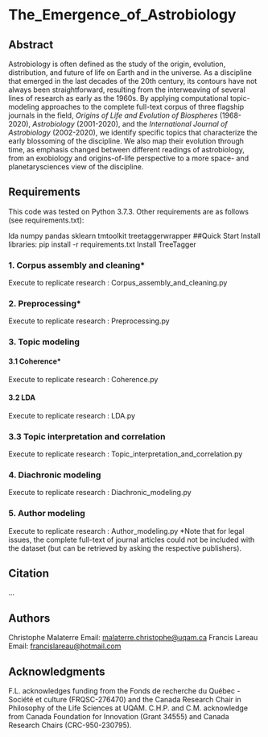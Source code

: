 # The_Emergence_of_Astrobiology
## Abstract
Astrobiology is often defined as the study of the origin, evolution, distribution, and future of life on Earth and in the universe. As a discipline that emerged in the last decades of the 20th century, its contours have not always been straightforward, resulting from the interweaving of several lines of research as early as the 1960s. By applying computational topic-modeling approaches to the complete full-text corpus of three flagship journals in the field, <em>Origins of Life and Evolution of Biospheres</em> (1968-2020), <em>Astrobiology</em> (2001-2020), and the <em>International Journal of Astrobiology</em> (2002-2020), we identify specific topics that characterize the early blossoming of the discipline. We also map their evolution through time, as emphasis changed between different readings of astrobiology, from an exobiology and origins-of-life perspective to a more space- and planetarysciences view of the discipline.

## Requirements
This code was tested on Python 3.7.3. Other requirements are as follows (see requirements.txt):

lda
numpy
pandas
sklearn
tmtoolkit
treetaggerwrapper
##Quick Start
Install libraries: pip install -r requirements.txt
Install TreeTagger
### 1. Corpus assembly and cleaning*
Execute to replicate research : Corpus_assembly_and_cleaning.py
### 2. Preprocessing*
Execute to replicate research : Preprocessing.py
### 3. Topic modeling
#### 3.1 Coherence*
Execute to replicate research : Coherence.py
#### 3.2 LDA
Execute to replicate research : LDA.py
### 3.3 Topic interpretation and correlation
Execute to replicate research : Topic_interpretation_and_correlation.py
### 4. Diachronic modeling
Execute to replicate research : Diachronic_modeling.py
### 5. Author modeling
Execute to replicate research : Author_modeling.py
*Note that for legal issues, the complete full-text of journal articles could not be included with the dataset (but can be retrieved by asking the respective publishers).

## Citation
...

## Authors
Christophe Malaterre
Email: malaterre.christophe@uqam.ca
Francis Lareau
Email: francislareau@hotmail.com
## Acknowledgments
F.L. acknowledges funding from the Fonds de recherche du Québec - Société et culture (FRQSC-276470) and the Canada Research Chair in Philosophy of the Life Sciences at UQAM. C.H.P. and C.M. acknowledge from Canada Foundation for Innovation (Grant 34555) and Canada Research Chairs (CRC-950-230795).
